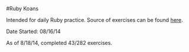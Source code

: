 #Ruby Koans

Intended for daily Ruby practice. Source of exercises can be found [here](http://rubykoans.com/).

Date Started: 08/16/14

As of 8/18/14, completed 43/282 exercises.